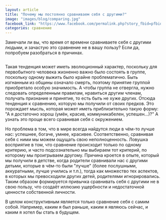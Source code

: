```yaml
---
layout: article
title: "Почему мы постоянно сравниваем себя с другими?"
image: "images/blog/comparing.jpg"
facebook_link: "https://www.facebook.com/permalink.php?story_fbid=pfbid0291K7dSPxwfc61ZvjAAqYSBy978mdrDXk5e91wwRu5X5DTucD3aVDGyxE4oeHijjal&id=100090928022478"
categories: сравнение
---
```


Замечали ли вы, что время от времени сравниваете себя с другими людьми, и зачастую это сравнение не в вашу пользу? Если да, попробуем разобраться в причинах.

<!--more-->

<img src="{{ page.image }}" alt="" class="img-fluid">

Такая тенденция может иметь эволюционный характер, поскольку для первобытного человека жизненно важно было состоять в группе, поскольку одному выжить было крайне проблематично. Быть изгнанным из общины означало смерть, поэтому принятие группой приобретало особую значимость. А чтобы группа не отвергла, нужно следовать определенным правилам, нравиться другим членам, получать признание и принятие, то есть быть не хуже других. Отсюда тенденция к сравнению, которую мы получили от своих предков. Это порождает мысль, которая может иметь приблизительно такую форму: "А я достаточно хорош (умён, красив, коммуникабелен, успешен...)?" А узнать это проще всего сравнивая себя с окружением.

Но проблема в том, что в мире всегда найдутся люди в чём-то лучше нас: успешнее, богаче, умнее, красивее. Соответственно, сравнивая себя с ними мы можем ощущать свою неполноценность. Ловушка восприятие в том, что сравнение происходит только по одному критерию, и часто подсознательно мы выбираем тот критерий, по которому мы проигрываем другому. Причина кроется в опыте, который мы получили в детстве, когда родители сравнивали нас с другими детьми, которые в чём-то были "лучше" (более послушными, аккуратными, лучше учились и т.п.), тогда как множество тех аспектов, в которых  мы превосходили других детей, родителями игнорировались. Таким образом формируется привычка сравнивать себя с другими не в свою пользу, что создаёт иллюзию ущербности и недостаточной ценности собственной личности.

В целом конструктивным является только сравнение себя с самим собой. Например, каким я был раньше, каким я являюсь сейчас, и каким я хотел бы стать в будущем.